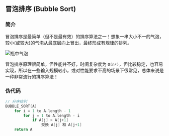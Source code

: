 ## 冒泡排序 (Bubble Sort)

### 简介
冒泡排序是最简单（但不是最有效）的排序算法之一！想象一串大小不一的气泡，较小(或较大)的气泡从最底层向上冒出，最终形成有规律的排列。

![瓶中气泡](https://raw.githubusercontent.com/speed-sonic/algorithm/master/Algorithms/BubbleSort/images/1.png "瓶中气泡")

冒泡排序原理很简单，但性能并不好，时间复杂度为 `O(n²)`，但比较稳定，也容易实现，所以在一些输入规模较小，或对性能要求不高的场景下很常见，总体来说是一种非常流行的排序算法！

### 伪代码
```go
// 升序排列
BUBBLE_SORT(A)
    for i = 1 to A.length - 1
        for j = 1 to A.length - i
            if A[j] > A[j+1]
                交换 A[j] 和 A[j+1]
    return A
```